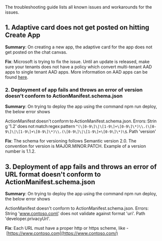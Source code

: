 The troubleshooting guide lists all known issues and workarounds for the issues.

## 1. Adaptive card does not get posted on hitting Create App

**Summary**: On creating a new app, the adaptive card for the app does
not get posted on the chat canvas.

**Fix**: Microsoft is trying to fix the issue. Until an update is
released, make sure your tenants does not have a policy which convert
multi-tenant AAD apps to single tenant AAD apps. More information on AAD
apps can be
found [here](https://docs.microsoft.com/en-us/azure/active-directory/develop/howto-convert-app-to-be-multi-tenant#update-registration-to-be-multi-tenant%23:~:text=By%20default,Accounts%20in%20any%20organizational%20directory).

### 2. Deployment of app fails and throws an error of version doesn't conform to ActionManifest.schema.json

**Summary**: On trying to deploy the app using the command npm run
deploy, the below error shows

ActionManifest doesn\'t conform to ActionManifest.schema.json. Errors: String \'1.2\' does not match regex pattern `^(\[0-9\]\|\[1-9\]+\[0-9\]\*)\\.(\[0-9\]\|\[1-9\]+\[0-9\]\*)\\.(\[0-9\]\|\[1-9\]+\[0-9\]\*)\$`. Path 'version' 

**Fix**: The schema for versioning follows Semantic version 2.0. The
convention for version is MAJOR.MINOR.PATCH. Example of a version number
is 1.1.2.

## 3. Deployment of app fails and throws an error of URL format doesn't conform to ActionManifest.schema.json

**Summary**: On trying to deploy the app using the command npm run
deploy, the below error shows

ActionManifest doesn\'t conform to ActionManifest.schema.json. Errors:
String \'www.contoso.com\' does not validate against format \'uri\'.
Path \'developer.privacyUrl\'.

**Fix**: Each URL must have a proper http or https scheme, like
- [https://www.contoso.com](https://www.contoso.com/)
